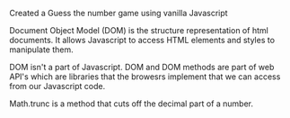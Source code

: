 Created a Guess the number game using vanilla Javascript

Document Object Model (DOM) is the structure representation of html documents. It allows Javascript to access HTML elements and styles to manipulate them.

DOM isn't a part of Javascript. DOM and DOM methods are part of web API's which are libraries that the browesrs implement that we can access from our Javascript code.

Math.trunc is a method that cuts off the decimal part of a number.
